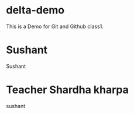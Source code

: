 # delta-demo
This is a Demo for Git and Github class1. 

# Sushant 
Sushant

# Teacher Shardha kharpa 
sushant